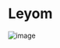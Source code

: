 # Leyom

![image](https://github.com/ameha1/Leyom/assets/129897712/5a7b7539-e135-442b-9192-6ab71449e154)
